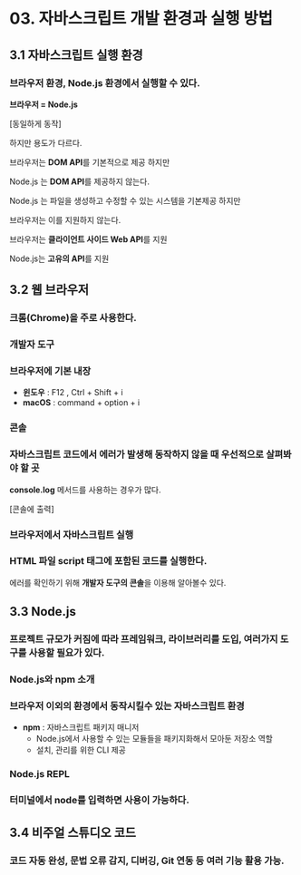 # 03. 자바스크립트 개발 환경과 실행 방법

## 3.1 자바스크립트 실행 환경

### 브라우저 환경, Node.js 환경에서 실행할 수 있다.

**브라우저 = Node.js**

[동일하게 동작]

하지만 용도가 다르다.

브라우저는 **DOM API**를 기본적으로 제공 하지만

Node.js 는 **DOM API**를 제공하지 않는다.

Node.js 는 파일을 생성하고 수정할 수 있는 시스템을 기본제공 하지만

브라우저는 이를 지원하지 않는다.

브라우저는 **클라이언트 사이드 Web API**를 지원

Node.js는 **고유의 API**를 지원

## 3.2 웹 브라우저

### 크롬(Chrome)을 주로 사용한다.

### 개발자 도구

### 브라우저에 기본 내장

- **윈도우** : F12 , Ctrl + Shift + i
- **macOS** : command + option + i

### 콘솔

### 자바스크립트 코드에서 에러가 발생해 동작하지 않을 때 우선적으로 살펴봐야 할 곳

**console.log** 메서드를 사용하는 경우가 많다.

[콘솔에 출력]

### 브라우저에서 자바스크립트 실행

### HTML 파일 script 태그에 포함된 코드를 실행한다.

에러를 확인하기 위해 **개발자 도구의 콘솔**을 이용해 알아볼수 있다.

## 3.3 Node.js

### 프로젝트 규모가 커짐에 따라 프레임워크, 라이브러리를 도입, 여러가지 도구를 사용할 필요가 있다.

### Node.js와 npm 소개

### 브라우저 이외의 환경에서 동작시킬수 있는 자바스크립트 환경

- **npm** : 자바스크립트 패키지 매니저
    - Node.js에서 사용할 수 있는 모듈들을 패키지화해서 모아둔 저장소 역할
    - 설치, 관리를 위한 CLI 제공

### Node.js REPL

### 터미널에서 **node**를 입력하면 사용이 가능하다.

## 3.4 비주얼 스튜디오 코드

### 코드 자동 완성, 문법 오류 감지, 디버깅, Git 연동 등 여러 기능 활용 가능.
